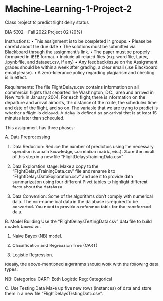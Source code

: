 # Machine-Learning-1-Project-2
Class project to predict flight delay status

BIA 5302 – Fall 2022
Project 02 (20%)

Instructions:
• This assignment is to be completed in groups.
• Please be careful about the due date
• The solutions must be submitted via Blackboard through the assignment’s link.
• The paper must be properly formatted in IEEE format.
• Include all related files (e.g. word file, Latex, .ipynb file, and dataset.csv, if any)
• Any feedback/issue on the Assignment grades should be within a week after grading, a clear email (use Blackboard email please).
• A zero-tolerance policy regarding plagiarism and cheating is in effect.

Requirements: The file FlightDelays.csv contains information on all commercial flights that departed the Washington, D.C., area and arrived in New York in January 2004. For each flight, there is information on the departure and arrival airports, the distance of the route, the scheduled time and date of the flight, and so on. The variable that we are trying to predict is whether a flight is delayed. A delay is defined as an arrival that is at least 15 minutes later than scheduled. 

This assignment has three phases: 

A. Data Preprocessing

  1. Data Reduction: Reduce the number of predictors using the necessary operation (domain knowledge, correlation matrix, etc.). Store the result of this step in a new file “FlightDelaysTrainingData.csv” 
  
  2. Data Exploration stage: Make a copy to the “FlightDelaysTrainingData.csv” file and rename it to “FlightDelaysDataExploration.csv” and use it to provide data summarization using four different Pivot tables to highlight different facts about the database. 
  
  3. Data Conversion: Some of the algorithms don’t comply with numerical data. The non-numerical data in the database is required to be converted. You need to provide a reference table for the transformed data. 

B. Model Building Use the “FlightDelaysTestingData.csv” data file to build models based on: 

  1. Naïve Bayes (NB) model. 
  
  2. Classification and Regression Tree (CART)
  
  3. Logistic Regression. 


Ideally, the above-mentioned algorithms should work with the following data types:

NB: Categorical
CART: Both
Logistic Reg: Categorical 

C. Use Testing Data Make up five new rows (instances) of data and store them in a new file “FlightDelaysTestingData.csv”.
